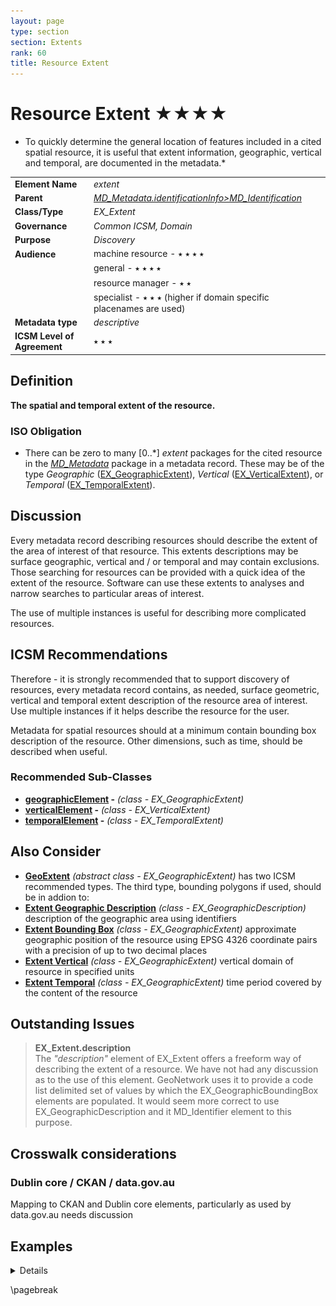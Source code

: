 ```yaml
---
layout: page
type: section
section: Extents
rank: 60
title: Resource Extent
---
```

# Resource Extent ★★★★
* To quickly determine the general location of features included in a cited spatial resource, it is useful that extent information, geographic, vertical and temporal, are documented in the metadata.*

| | |
| --- | --- |
| **Element Name** | *extent* |
| **Parent** | *[MD_Metadata.identificationInfo>MD_Identification](./class-MD_Identification)* |
| **Class/Type** | *EX_Extent* |
| **Governance** | *Common ICSM, Domain* |
| **Purpose** | *Discovery* |
| **Audience** | machine resource - ⭑ ⭑ ⭑ ⭑ |
| | general - ⭑ ⭑ ⭑ ⭑ |
| | resource manager - ⭑ ⭑ |
| | specialist - ⭑ ⭑ ⭑ (higher if domain specific placenames are used) |
| **Metadata type** | *descriptive* |
| **ICSM Level of Agreement** | ⭑ ⭑ ⭑ |

## Definition
**The spatial and temporal extent of the resource.**

### ISO Obligation
- There can be zero to many [0..\*] *extent* packages for the cited resource in the *[MD_Metadata](./class-MD_Metadata)* package in a metadata record. These may be of the type *Geographic* ([EX_GeographicExtent](./GeographicExtent)), *Vertical* ([EX_VerticalExtent](./VerticalExtent)), or *Temporal* ([EX_TemporalExtent](./TemporalExtents)).

## Discussion
Every metadata record describing resources should describe the extent of the area of interest of that resource. This extents descriptions may be surface geographic, vertical and / or temporal and may contain exclusions. Those searching for resources can be provided with a quick idea of the extent of the resource. Software can use these extents to analyses and narrow searches to particular areas of interest. 

The use of multiple instances is useful for describing more complicated resources.

## ICSM Recommendations

Therefore - it is strongly recommended that to support discovery of resources, every metadata record contains, as needed, surface geometric, vertical and temporal extent description of the resource area of interest. Use multiple instances if it helps describe the resource for the user.

Metadata for spatial resources should at a minimum contain bounding box description of the resource. Other dimensions, such as time, should be described when useful. 

### Recommended Sub-Classes
* **[geographicElement](./GeographicExtent) -** *(class - EX_GeographicExtent)*
* **[verticalElement](./VerticalExtent) -** *(class - EX_VerticalExtent)*
* **[temporalElement](./TemporalExtents) -** *(class - EX_TemporalExtent)*

## Also Consider 
- **[GeoExtent](./GeographicExtent)** *(abstract class - EX_GeographicExtent)* has two ICSM recommended types. The third type, bounding polygons if used, should be in addion to:
 - **[Extent Geographic Description](./ExtentGeographicDescription)** *(class - EX_GeographicDescription)* description of the geographic area using identifiers
 - **[Extent Bounding Box](./ExtentBoundingBox)** *(class - EX_GeographicExtent)* approximate geographic position of the resource using EPSG 4326 coordinate pairs with a precision of up to two decimal places
- **[Extent Vertical](./VerticalExtent)** *(class - EX_GeographicExtent)* vertical domain of resource in specified units
- **[Extent Temporal](./TemporalExtents)** *(class - EX_GeographicExtent)* time period covered by the content of the resource

## Outstanding Issues
> **EX_Extent.description**  
The *"description"* element of EX_Extent offers a freeform way of describing the extent of a resource. We have not had any discussion as to the use of this element. GeoNetwork uses it to provide a code list delimited set of values by which the EX_GeographicBoundingBox elements are populated. It would seem more correct to use EX_GeographicDescription and it MD_Identifier element to this purpose.

## Crosswalk considerations

### Dublin core / CKAN / data.gov.au 
Mapping to CKAN and Dublin core elements, particularly as used by data.gov.au needs discussion

## Examples

<details>

\pagebreak

### UML diagrams
Recommended elements highlighted in yellow

![Extent](../images/ResourceExtentUML.png)

</details>

\pagebreak


